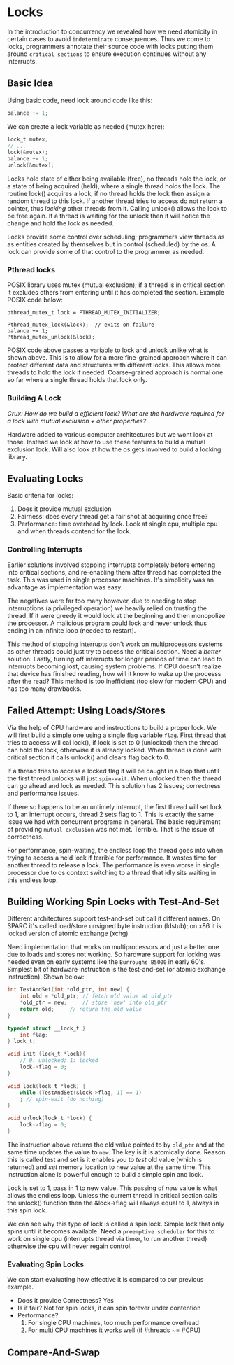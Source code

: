 # Locks

In the introduction to concurrency we revealed how we need atomicity in certain
cases to avoid `indeterminate` consequences. Thus we come to locks, programmers
annotate their source code with locks putting them around `critical sections`
to ensure execution continues without any interrupts.

## Basic Idea

Using basic code, need lock around code like this:
```C
balance += 1;
```

We can create a lock variable as needed (mutex here):
```C
lock_t mutex;
// ...
lock(&mutex);
balance += 1;
unlock(&mutex);
```

Locks hold state of either being available (free), no threads hold the lock, or
a state of being acquired (held), where a single thread holds the lock. The
routine lock() acquires a lock, if no thread holds the lock then assign a 
random thread to this lock. If another thread tries to access do not return
a pointer, thus *locking* other threads from it. Calling unlock() allows the
lock to be free again. If a thread is waiting for the unlock then it will 
notice the change and hold the lock as needed.

Locks provide some control over scheduling; programmers view threads as as
entities created by themselves but in control (scheduled) by the os. A lock
can provide some of that control to the programmer as needed. 

### Pthread locks

POSIX library uses mutex (mutual exclusion); if a thread is in critical section
it excludes others from entering until it has completed the section. Example
POSIX code below:

```
pthread_mutex_t lock = PTHREAD_MUTEX_INITIALIZER;

Pthread_mutex_lock(&lock);	// exits on failure
balance += 1;
Pthread_mutex_unlock(&lock);
```

POSIX code above passes a variable to lock and unlock unlike what is shown
above. This is to allow for a more fine-grained approach where it can protect
different data and structures with different locks. This allows more threads
to hold the lock if needed. Coarse-grained approach is normal one so far where
a single thread holds that lock only.

### Building A Lock

*Crux: How do we build a efficient lock? What are the hardware required for a
lock with mutual exclusion + other properties?*

Hardware added to various computer architectures but we wont look at those.
Instead we look at how to use these features to build a mutual exclusion lock.
Will also look at how the os gets involved to build a locking library.

## Evaluating Locks

Basic criteria for locks:
1. Does it provide mutual exclusion
1. Fairness: does every thread get a fair shot at acquiring once free?
1. Performance: time overhead by lock. Look at single cpu, multiple cpu and
   when threads contend for the lock. 

### Controlling Interrupts

Earlier solutions involved stopping interrupts completely before entering into
critical sections, and re-enabling them after thread has completed the task.
This was used in single processor machines. It's simplicity was an advantage
as implementation was easy.

The negatives were far too many however, due to needing to stop interruptions
(a privileged operation) we heavily relied on trusting the thread. If it were
greedy it would lock at the beginning and then monopolize the processor. A
malicious program could lock and never unlock thus ending in an infinite loop
(needed to restart). 

This method of stopping interrupts don't work on multiprocessors systems as
other threads could just try to access the critical section. Need a *better*
solution. Lastly, turning off interrupts for longer periods of time can lead
to interrupts becoming lost, causing system problems. If CPU doesn't realize
that device has finished reading, how will it know to wake up the processs
after the read? This method is too inefficient (too slow for modern CPU) and
has too many drawbacks.

## Failed Attempt: Using Loads/Stores

Via the help of CPU hardware and instructions to build a proper lock. We will
first build a simple one using a single flag variable `flag`. First thread 
that tries to access will cal lock(), if lock is set to 0 (unlocked) then the
thread can hold the lock, otherwise it is already locked. When thread is done
with critical section it calls unlock() and clears flag back to 0.

If a thread tries to access a locked flag it will be caught in a loop that
until the first thread unlocks will just `spin-wait`. When unlocked then the
thread can go ahead and lock as needed. This solution has 2 issues; correctness
and performance issues.

If there so happens to be an untimely interrupt, the first thread will set 
lock to 1, an interrupt occurs, thread 2 sets flag to 1. This is exactly the
same issue we had with concurrent programs in general. The basic requirement
of providing `mutual exclusion` was not met. Terrible. That is the issue of
correctness.

For performance, spin-waiting, the endless loop the thread goes into when
trying to access a held lock if terrible for performance. It wastes time
for another thread to release a lock. The performance is even worse in single
processor due to os context switching to a thread that idly sits waiting in
this endless loop.

## Building Working Spin Locks with Test-And-Set

Different architectures support test-and-set but call it different names. On
SPARC it's called load/store unsigned byte instruction (ldstub); on x86 it is
locked version of atomic exchange (xchg)

Need implementation that works on multiprocessors and just a better one due
to loads and stores not working. So hardware support for locking was needed
even on early systems like the `Burroughs B5000` in early 60's. Simplest bit
of hardware instruction is the test-and-set (or atomic exchange instruction).
Shown below:

```C
int TestAndSet(int *old_ptr, int new) {
	int old = *old_ptr; // fetch old value at old_ptr
	*old_ptr = new;     // store 'new' into old_ptr
	return old;	    // return the old value
}

typedef struct __lock_t }
	int flag;
} lock_t;

void init (lock_t *lock){
	// 0: unlocked; 1: locked
	lock->flag = 0;
}

void lock(lock_t *lock) {
	while (TestAndSet(&lock->flag, 1) == 1)
	; // spin-wait (do nothing)
}

void unlock(lock_t *lock) {
	lock->flag = 0;
}
```

The instruction above returns the old value pointed to by `old_ptr` and at the
same time updates the value to `new`. The key is it is atomically done. Reason
this is called test and set is it enables you to *test* old value (which is
returned) and *set* memory location to new value at the same time. This 
instruction alone is powerful enough to build a simple spin and lock.

Lock is set to 1, pass in 1 to new value. This passing of *new* value is what
allows the endless loop. Unless the current thread in critical section calls
the unlock() function then the &lock-\>flag will always equal to 1, always in
this spin lock.

We can see why this type of lock is called a spin lock. Simple lock that only
spins until it becomes available. Need a `preemptive scheduler` for this to 
work on single cpu (interrupts thread via timer, to run another thread) 
otherwise the cpu will never regain control.

### Evaluating Spin Locks

We can start evaluating how effective it is compared to our previous example.
* Does it provide Correctness? Yes
* Is it fair? Not for spin locks, it can spin forever under contention
* Performance?
	1. For single CPU machines, too much performance overhead
	1. For multi CPU machines it works well (if #threads ~= #CPU)

## Compare-And-Swap
